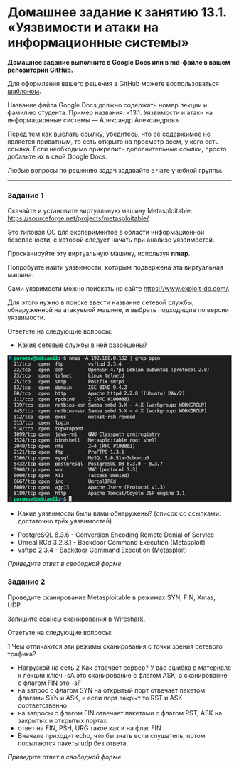 # Домашнее задание к занятию 13.1. «Уязвимости и атаки на информационные системы»

**Домашнее задание выполните в Google Docs или в md-файле в вашем репозитории GitHub.** 

Для оформления вашего решения в GitHub можете воспользоваться [шаблоном](https://github.com/netology-code/sys-pattern-homework).

Название файла Google Docs должно содержать номер лекции и фамилию студента. Пример названия: «13.1. Уязвимости и атаки на информационные системы — Александр Александров».

Перед тем как выслать ссылку, убедитесь, что её содержимое не является приватным, то есть открыто на просмотр всем, у кого есть ссылка. Если необходимо прикрепить дополнительные ссылки, просто добавьте их в свой Google Docs.

Любые вопросы по решению задач задавайте в чате учебной группы.

------

### Задание 1

Скачайте и установите виртуальную машину Metasploitable: https://sourceforge.net/projects/metasploitable/.

Это типовая ОС для экспериментов в области информационной безопасности, с которой следует начать при анализе уязвимостей.

Просканируйте эту виртуальную машину, используя **nmap**.

Попробуйте найти уязвимости, которым подвержена эта виртуальная машина.

Сами уязвимости можно поискать на сайте https://www.exploit-db.com/.

Для этого нужно в поиске ввести название сетевой службы, обнаруженной на атакуемой машине, и выбрать подходящие по версии уязвимости.

Ответьте на следующие вопросы:

- Какие сетевые службы в ней разрешены?

![](https://github.com/Romera14/hw_13.1/blob/main/Снимок%20экрана%202023-03-10%20в%2021.51.01.png)

- Какие уязвимости были вами обнаружены? (список со ссылками: достаточно трёх уязвимостей)
* PostgreSQL 8.3.6 - Conversion Encoding Remote Denial of Service
* UnrealIRCd 3.2.8.1 - Backdoor Command Execution (Metasploit)
* vsftpd 2.3.4 - Backdoor Command Execution (Metasploit)
  
*Приведите ответ в свободной форме.*  

### Задание 2

Проведите сканирование Metasploitable в режимах SYN, FIN, Xmas, UDP.

Запишите сеансы сканирования в Wireshark.

Ответьте на следующие вопросы:

1 Чем отличаются эти режимы сканирования с точки зрения сетевого трафика?
- Нагрузкой на сеть
2 Как отвечает сервер?
 У вас ошибка в материале к лекции ключ -sA это сканирование с флагом ASK, а сканирование с флагом FIN это -sF
- на запрос с флагом SYN на открытый порт отвечает пакетом флагами SYN и ASK, и если порт закрыт то RST и ASK соответственно
- на запросы с флагом FIN отвечает пакетами с флагом RST, ASK на закрытых и открытых портах
- ответ на FIN, PSH, URG такое как и на флаг FIN
- Вначале приходит echo, что бы знать если слушатель, потом посылаются пакеты udp без ответа.

*Приведите ответ в свободной форме.*
